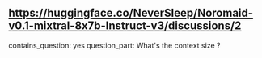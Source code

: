 ## https://huggingface.co/NeverSleep/Noromaid-v0.1-mixtral-8x7b-Instruct-v3/discussions/2

contains_question: yes
question_part: What's the context size ?